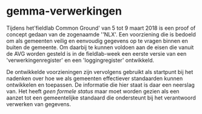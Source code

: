 # gemma-verwerkingen

Tijdens het'fieldlab Common Ground' van 5 tot 9 maart 2018 is een proof of concept gedaan van de zogenaamde ''NLX'. Een voorziening die is bedoeld om als gemeenten  veilig en eenvoudig gegevens op te vragen binnen en buiten de gemeente. Om daarbij te kunnen voldoen aan de eisen die vanuit de AVG worden gesteld is in de fieldlab-week een eerste versie van een 'verwerkingenregister' en een 'loggingregister' ontwikkeld.

De ontwikkelde voorzieningen zijn vervolgens gebruikt als startpunt bij het nadenken over hoe we als gemeenten effectiever standaarden kunnen ontwikkelen en toepassen. De informatie die hier staat is daar een neerslag van. Het heeft *geen formele status* maar moet worden gezien als een aanzet tot een gemeentelijke standaard die ondersteunt bij het verantwoord verwerken van gegevens.
